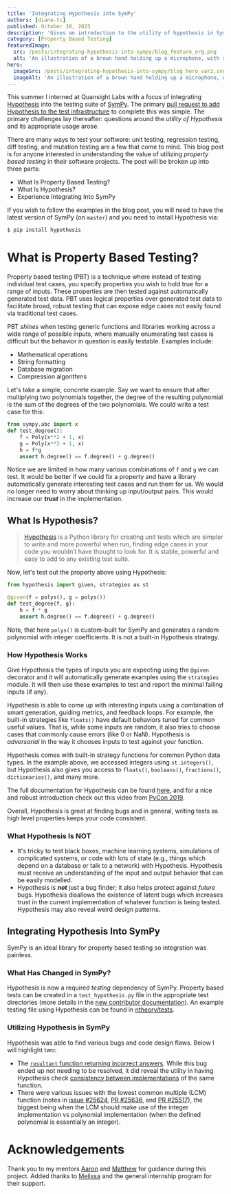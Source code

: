 ```yaml
---
title: 'Integrating Hypothesis into SymPy'
authors: [diane-tc]
published: October 30, 2023
description: 'Gives an introduction to the utility of hypothesis in SymPy'
category: [Property Based Testing]
featuredImage:
  src: /posts/integrating-hypothesis-into-sympy/blog_feature_org.png
  alt: 'An illustration of a brown hand holding up a microphone, with some graphical elements highlighting the top of the microphone.'
hero:
  imageSrc: /posts/integrating-hypothesis-into-sympy/blog_hero_var2.svg
  imageAlt: 'An illustration of a brown hand holding up a microphone, with some graphical elements highlighting the top of the microphone.'
---
```


This summer I interned at Quansight Labs with a focus of integrating [Hypothesis](https://github.com/HypothesisWorks/hypothesis/) into the testing suite of [SymPy](https://github.com/sympy/sympy). The primary [pull request to add Hypothesis to the test infrastructure](https://github.com/sympy/sympy/pull/25428) to complete this was simple. The primary challenges lay thereafter: questions around the _utility of Hypothesis_ and its appropriate usage arose.

There are many ways to test your software: unit testing, regression testing, diff testing, and mutation testing are a few that come to mind. This blog post is for anyone interested in understanding the value of utilizing _property based testing_ in their software projects. The post will be broken up into three parts:

- What Is Property Based Testing?
- What Is Hypothesis?
- Experience Integrating Into SymPy

If you wish to follow the examples in the blog post, you will need to have the latest version of SymPy (on `master`) and you need to install Hypothesis via:

```bash
$ pip install hypothesis
```

# What is Property Based Testing?

Property based testing (PBT) is a technique where instead of testing individual test cases, you specify properties you wish to hold true for a range of inputs. These properties are then tested against automatically generated test data. PBT uses logical properties over generated test data to facilitate broad, robust testing that can expose edge cases not easily found via traditional test cases.

PBT _shines_ when testing generic functions and libraries working across a wide range of possible inputs, where manually enumerating test cases is difficult but the behavior in question is easily testable. Examples include:

- Mathematical operations
- String formatting
- Database migration
- Compression algorithms

Let's take a simple, concrete example. Say we want to ensure that after multiplying two polynomials together, the degree of the resulting polynomial is the sum of the degrees of the two polynomials. We could write a test case for this:

```python
from sympy.abc import x
def test_degree():
    f = Poly(x**2 + 1, x)
    g = Poly(x**3 + 1, x)
    h = f*g
    assert h.degree() == f.degree() + g.degree()
```

Notice we are limited in how many various combinations of `f` and `g` we can test. It would be better if we could fix a property and have a library automatically generate interesting test cases and run them for us. We would no longer need to worry about thinking up input/output pairs. This would increase our **_trust_** in the implementation.

## What Is Hypothesis?

> [Hypothesis](https://hypothesis.readthedocs.io/en/latest/) is a Python library for creating unit tests which are simpler to write and more powerful when run, finding edge cases in your code you wouldn’t have thought to look for. It is stable, powerful and easy to add to any existing test suite.

Now, let's test out the property above using Hypothesis:

```python
from hypothesis import given, strategies as st

@given(f = polys(), g = polys())
def test_degree(f, g):
    h = f * g
    assert h.degree() == f.degree() + g.degree()
```

Note, that here `polys()` is custom-built for SymPy and generates a random polynomial with integer coefficients. It is not a built-in Hypothesis strategy.

### How Hypothesis Works

Give Hypothesis the types of inputs you are expecting using the `@given` decorator and it will automatically generate examples using the `strategies` module. It will then use these examples to test and report the minimal failing inputs (if any).

Hypothesis is able to come up with interesting inputs using a combination of smart generation, guiding metrics, and feedback loops. For example, the built-in strategies like `floats()` have default behaviors tuned for common useful values. That is, while some inputs are random, it also tries to choose cases that commonly cause errors (like 0 or NaN). Hypothesis is _adversarial_ in the way it chooses inputs to test against your function.

Hypothesis comes with built-in strategy functions for common Python data types. In the example above, we accessed integers using `st.integers()`, but Hypothesis also gives you access to `floats()`, `booleans()`, `fractions()`, `dictionaries()`, and many more.

The full documentation for Hypothesis can be found [here](https://hypothesis.readthedocs.io/en/latest/index.html), and for a nice and robust introduction check out this video from [PyCon 2019](https://youtu.be/KcyGUVzL7HA?si=lglSRamsWsY1YLIR).

Overall, Hypothesis is great at finding bugs and in general, writing tests as high level properties keeps your code consistent.

### What Hypothesis Is NOT

- It's tricky to test black boxes, machine learning systems, simulations of complicated systems, or code with lots of state (e.g., things which depend on a database or talk to a network) with Hypothesis. Hypothesis must receive an understanding of the input and output behavior that can be easily modelled.
- Hypothesis is **_not_** just a bug finder; it also helps protect against _future_ bugs. Hypothesis disallows the existence of latent bugs which increases trust in the current implementation of whatever function is being tested. Hypothesis may also reveal weird design patterns.

## Integrating Hypothesis Into SymPy

SymPy is an ideal library for property based testing so integration was painless.

### What Has Changed in SymPy?

Hypothesis is now a required _testing_ dependency of SymPy. Property based tests can be created in a `test_hypothesis.py` file in the appropriate test directories (more details in the [new contributor documentation](https://github.com/sympy/sympy/blob/master/doc/src/contributing/new-contributors-guide/writing-tests.md#hypothesis-testing)). An example testing file using Hypothesis can be found in [ntheory/tests](https://github.com/sympy/sympy/blob/master/sympy/ntheory/tests/test_hypothesis.py).

### Utilizing Hypothesis in SymPy

Hypothesis was able to find various bugs and code design flaws. Below I will highlight two:

- The [`resultant` function returning incorrect answers](https://github.com/sympy/sympy/issues/25406). While this bug ended up not needing to be resolved, it did reveal the utility in having Hypothesis check [consistency between implementations](https://github.com/sympy/sympy/issues/25406#issuecomment-1652243538) of the same function.
- There were various issues with the lowest common multiple (LCM) function (notes in [issue #25624](https://github.com/sympy/sympy/issues/25624), [PR #25636](https://github.com/sympy/sympy/pull/25636), and [PR #25517](https://github.com/sympy/sympy/pull/25517#issuecomment-1714474991)), the biggest being when the LCM should make use of the integer implementation vs polynomial implementation (when the defined polynomial is essentially an integer).

# Acknowledgements

Thank you to my mentors [Aaron](https://github.com/asmeurer) and [Matthew](https://github.com/honno) for guidance during this project. Added thanks to [Melissa](https://github.com/melissawm) and the general internship program for their support.

